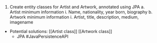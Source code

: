 1. Create entity classes for Artist and Artwork, annotated using JPA 
	 a.  Artist minimum information 
		 i. Name, nationality, year born, biography 
	 b. Artwork minimum information 
		 i. Artist, title, description, medium, imagename
- Potential solutions:
  [[Artist class]] 
  [[Artwork class]]
  - JPA #JavaPersistenceAPI
  